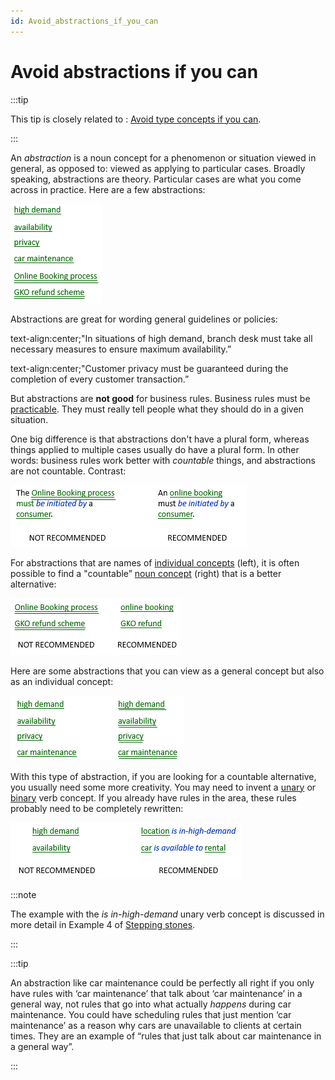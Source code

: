 ```yaml
---
id: Avoid_abstractions_if_you_can
---
```


# Avoid abstractions if you can


:::tip

This tip is closely related to : [Avoid type concepts if you can](/docs/Business_rules/How_to_model_a_vocabulary_successfully/Avoid_type_concepts_if_you_can.md).

:::

An *abstraction* is a noun concept for a phenomenon or situation viewed in general, as opposed to: viewed as applying to particular cases. Broadly speaking, abstractions are theory. Particular cases are what you come across in practice. Here are a few abstractions:

![](./assets/7c82bf9a-b7cc-4328-84f6-cd21c4762b25.png)

Abstractions are great for wording general guidelines or policies:

text-align:center;"In situations of high demand, branch desk must take all necessary measures to ensure maximum availability.”

text-align:center;"Customer privacy must be guaranteed during the completion of every customer transaction.”

But abstractions are **not good** for business rules. Business rules must be [practicable](/docs/Business_rules/Good_elements_of_guidance/A_good_element_of_guidance_is_practicable.md). They must really tell people what they should do in a given situation.

One big difference is that abstractions don't have a plural form, whereas things applied to multiple cases usually do have a plural form. In other words: business rules work better with *countable* things, and abstractions are not countable. Contrast:

![](./assets/2042ca5e-f23d-49c9-a14f-c2457a193062.png)

For abstractions that are names of [individual concepts](/docs/Business_rules/Vocabulary_concepts/Individual_concepts.md) (left), it is often possible to find a "countable” [noun concept](/docs/Business_rules/Vocabulary_concepts/Noun_concepts.md) (right) that is a better alternative:

![](./assets/df7c098d-87c5-4635-8e3d-081e371ce765.png)

Here are some abstractions that you can view as a general concept but also as an individual concept:

![](./assets/d05f16a6-f581-4289-bdc1-5a9e80f29362.png)

With this type of abstraction, if you are looking for a countable alternative, you usually need some more creativity. You may need to invent a [unary](/docs/Business_rules/Vocabulary_concepts/Unary_verb_concepts.md) or [binary](/docs/Business_rules/Vocabulary_concepts/Binary_verb_concepts.md) verb concept. If you already have rules in the area, these rules probably need to be completely rewritten:

![](./assets/d5ba19a1-4d8f-4975-a197-d836a9cbf58e.png)


:::note

The example with the *is in-high-demand* unary verb concept is discussed in more detail in Example 4 of [Stepping stones](/docs/Business_rules/How_to_model_a_vocabulary_successfully/Stepping_stones.md).

:::


:::tip

An abstraction like car maintenance could be perfectly all right if you only have rules with ‘car maintenance’ that talk about ‘car maintenance’ in a general way, not rules that go into what actually *happens* during car maintenance.
You could have scheduling rules that just mention ‘car maintenance’ as a reason why cars are unavailable to clients at certain times. They are an example of “rules that just talk about car maintenance in a general way”.

:::
